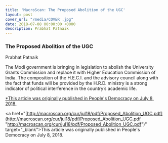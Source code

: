 ```yaml
---
title: 'MacroScan: The Proposed Abolition of the UGC'
layout: post
cover_url: "/media/COVER .jpg"
date: 2018-07-08 00:00:00 +0000
description: Prabhat Patnaik
---
```

### The Proposed Abolition of the UGC

Prabhat Patnaik

The Modi government is bringing in legislation to abolish the University Grants Commission and replace it with Higher Education Commission of India. The composition of the H.E.C.I. and the advisory council along with the fact that funds will be provided by the H.R.D. ministry is a strong indicator of political interference in the country’s academic life.

[\*This article was originally published in People's Democracy on July 8, 2018.](http://macroscan.org/cur/jul18/pdf/Proposed_Abolition_UGC.pdf)

<a href="[http://macroscan.org/cur/jul18/pdf/Proposed_Abolition_UGC.pdf](http://macroscan.org/cur/jul18/pdf/Proposed_Abolition_UGC.pdf "http://macroscan.org/cur/jul18/pdf/Proposed_Abolition_UGC.pdf")" target="_blank">This article was originally published in People's Democracy on July 8, 2018.</a>